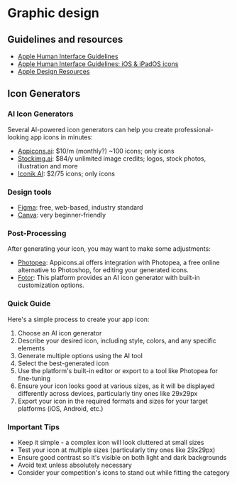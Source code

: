 # Graphic design

## Guidelines and resources

* [Apple Human Interface Guidelines](https://developer.apple.com/design/human-interface-guidelines)
* [Apple Human Interface Guidelines: iOS & iPadOS icons](https://developer.apple.com/design/human-interface-guidelines/app-icons#iOS-iPadOS)
* [Apple Design Resources](https://developer.apple.com/design/resources/)

## Icon Generators

### AI Icon Generators

Several AI-powered icon generators can help you create professional-looking app icons in minutes:

* [Appicons.ai](https://appicons.ai): $10/m (monthly?) ~100 icons; only icons
* [Stockimg.ai](https://stockimg.ai): $84/y unlimited image credits; logos, stock photos, illustration and more
* [Iconik AI](https://www.iconikai.com/): $2/75 icons; only icons

### Design tools

* [Figma](https://figma.com/): free, web-based, industry standard
* [Canva](https://www.canva.com/): very beginner-friendly

### Post-Processing

After generating your icon, you may want to make some adjustments:

* [Photopea](https://www.photopea.com/): Appicons.ai offers integration with Photopea, a free online alternative to
  Photoshop, for editing your generated icons.
* [Fotor](https://www.fotor.com/): This platform provides an AI icon generator with built-in customization options.

### Quick Guide

Here's a simple process to create your app icon:

1. Choose an AI icon generator
2. Describe your desired icon, including style, colors, and any specific elements
3. Generate multiple options using the AI tool
4. Select the best-generated icon
5. Use the platform's built-in editor or export to a tool like Photopea for fine-tuning
6. Ensure your icon looks good at various sizes, as it will be displayed differently across devices, particularly tiny
   ones like 29x29px
7. Export your icon in the required formats and sizes for your target platforms (iOS, Android, etc.)

### Important Tips

* Keep it simple - a complex icon will look cluttered at small sizes
* Test your icon at multiple sizes (particularly tiny ones like 29x29px)
* Ensure good contrast so it's visible on both light and dark backgrounds
* Avoid text unless absolutely necessary
* Consider your competition's icons to stand out while fitting the category
